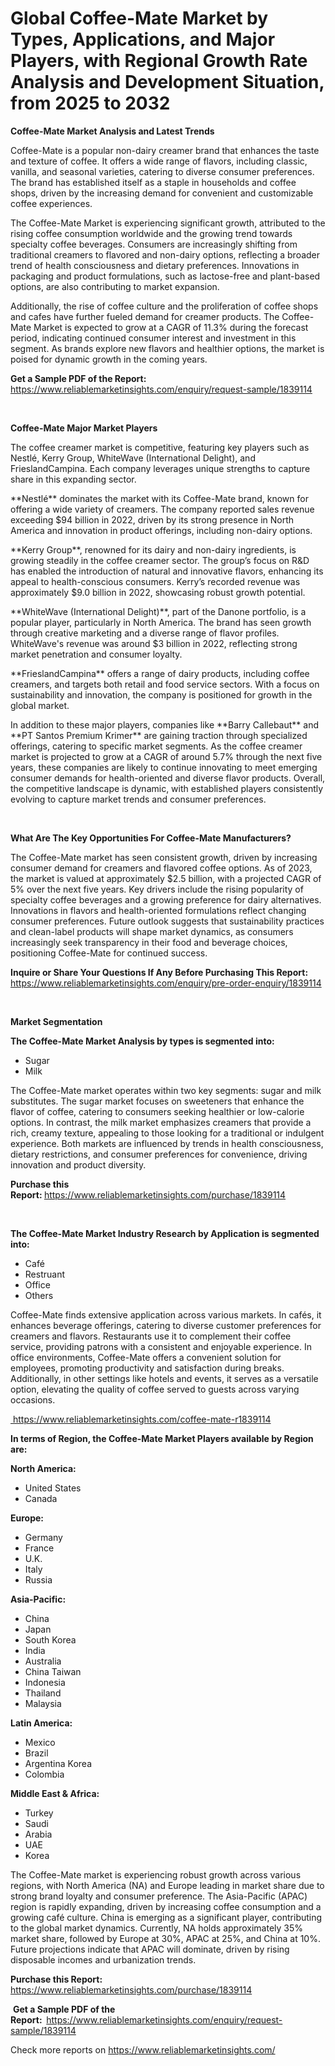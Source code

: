 <p><h1>Global Coffee-Mate Market by Types, Applications, and Major Players, with Regional Growth Rate Analysis and Development Situation, from 2025 to 2032</h1></p><p><strong>Coffee-Mate Market Analysis and Latest Trends</strong></p>
<p><p>Coffee-Mate is a popular non-dairy creamer brand that enhances the taste and texture of coffee. It offers a wide range of flavors, including classic, vanilla, and seasonal varieties, catering to diverse consumer preferences. The brand has established itself as a staple in households and coffee shops, driven by the increasing demand for convenient and customizable coffee experiences.</p><p>The Coffee-Mate Market is experiencing significant growth, attributed to the rising coffee consumption worldwide and the growing trend towards specialty coffee beverages. Consumers are increasingly shifting from traditional creamers to flavored and non-dairy options, reflecting a broader trend of health consciousness and dietary preferences. Innovations in packaging and product formulations, such as lactose-free and plant-based options, are also contributing to market expansion.</p><p>Additionally, the rise of coffee culture and the proliferation of coffee shops and cafes have further fueled demand for creamer products. The Coffee-Mate Market is expected to grow at a CAGR of 11.3% during the forecast period, indicating continued consumer interest and investment in this segment. As brands explore new flavors and healthier options, the market is poised for dynamic growth in the coming years.</p></p>
<p><strong>Get a Sample PDF of the Report:&nbsp;</strong> <a href="https://www.reliablemarketinsights.com/enquiry/request-sample/1839114?utm_campaign=3507&utm_medium=2&utm_source=Github&utm_content=ia&utm_term=07042025&utm_id=coffee-mate">https://www.reliablemarketinsights.com/enquiry/request-sample/1839114</a></p>
<p>&nbsp;</p>
<p><strong>Coffee-Mate Major Market Players</strong></p>
<p><p>The coffee creamer market is competitive, featuring key players such as Nestlé, Kerry Group, WhiteWave (International Delight), and FrieslandCampina. Each company leverages unique strengths to capture share in this expanding sector.</p><p>**Nestlé** dominates the market with its Coffee-Mate brand, known for offering a wide variety of creamers. The company reported sales revenue exceeding $94 billion in 2022, driven by its strong presence in North America and innovation in product offerings, including non-dairy options.</p><p>**Kerry Group**, renowned for its dairy and non-dairy ingredients, is growing steadily in the coffee creamer sector. The group’s focus on R&D has enabled the introduction of natural and innovative flavors, enhancing its appeal to health-conscious consumers. Kerry’s recorded revenue was approximately $9.0 billion in 2022, showcasing robust growth potential.</p><p>**WhiteWave (International Delight)**, part of the Danone portfolio, is a popular player, particularly in North America. The brand has seen growth through creative marketing and a diverse range of flavor profiles. WhiteWave's revenue was around $3 billion in 2022, reflecting strong market penetration and consumer loyalty.</p><p>**FrieslandCampina** offers a range of dairy products, including coffee creamers, and targets both retail and food service sectors. With a focus on sustainability and innovation, the company is positioned for growth in the global market.</p><p>In addition to these major players, companies like **Barry Callebaut** and **PT Santos Premium Krimer** are gaining traction through specialized offerings, catering to specific market segments. As the coffee creamer market is projected to grow at a CAGR of around 5.7% through the next five years, these companies are likely to continue innovating to meet emerging consumer demands for health-oriented and diverse flavor products. Overall, the competitive landscape is dynamic, with established players consistently evolving to capture market trends and consumer preferences.</p></p>
<p>&nbsp;</p>
<p><strong>What Are The Key Opportunities For Coffee-Mate Manufacturers?</strong></p>
<p><p>The Coffee-Mate market has seen consistent growth, driven by increasing consumer demand for creamers and flavored coffee options. As of 2023, the market is valued at approximately $2.5 billion, with a projected CAGR of 5% over the next five years. Key drivers include the rising popularity of specialty coffee beverages and a growing preference for dairy alternatives. Innovations in flavors and health-oriented formulations reflect changing consumer preferences. Future outlook suggests that sustainability practices and clean-label products will shape market dynamics, as consumers increasingly seek transparency in their food and beverage choices, positioning Coffee-Mate for continued success.</p></p>
<p><strong>Inquire or Share Your Questions If Any Before Purchasing This Report:</strong> <a href="https://www.reliablemarketinsights.com/enquiry/pre-order-enquiry/1839114?utm_campaign=3507&utm_medium=2&utm_source=Github&utm_content=ia&utm_term=07042025&utm_id=coffee-mate">https://www.reliablemarketinsights.com/enquiry/pre-order-enquiry/1839114</a></p>
<p>&nbsp;</p>
<p><strong>Market Segmentation</strong></p>
<p><strong>The Coffee-Mate Market Analysis by types is segmented into:</strong></p>
<p><ul><li>Sugar</li><li>Milk</li></ul></p>
<p><p>The Coffee-Mate market operates within two key segments: sugar and milk substitutes. The sugar market focuses on sweeteners that enhance the flavor of coffee, catering to consumers seeking healthier or low-calorie options. In contrast, the milk market emphasizes creamers that provide a rich, creamy texture, appealing to those looking for a traditional or indulgent experience. Both markets are influenced by trends in health consciousness, dietary restrictions, and consumer preferences for convenience, driving innovation and product diversity.</p></p>
<p><strong>Purchase this Report:&nbsp;</strong><a href="https://www.reliablemarketinsights.com/purchase/1839114?utm_campaign=3507&utm_medium=2&utm_source=Github&utm_content=ia&utm_term=07042025&utm_id=coffee-mate">https://www.reliablemarketinsights.com/purchase/1839114</a></p>
<p>&nbsp;</p>
<p><strong>The Coffee-Mate Market Industry Research by Application is segmented into:</strong></p>
<p><ul><li>Café</li><li>Restruant</li><li>Office</li><li>Others</li></ul></p>
<p><p>Coffee-Mate finds extensive application across various markets. In cafés, it enhances beverage offerings, catering to diverse customer preferences for creamers and flavors. Restaurants use it to complement their coffee service, providing patrons with a consistent and enjoyable experience. In office environments, Coffee-Mate offers a convenient solution for employees, promoting productivity and satisfaction during breaks. Additionally, in other settings like hotels and events, it serves as a versatile option, elevating the quality of coffee served to guests across varying occasions.</p></p>
<p><a href="https://www.reliablemarketinsights.com/coffee-mate-r1839114?utm_campaign=3507&utm_medium=2&utm_source=Github&utm_content=ia&utm_term=07042025&utm_id=coffee-mate">&nbsp;https://www.reliablemarketinsights.com/coffee-mate-r1839114</a></p>
<p><strong>In terms of Region, the Coffee-Mate Market Players available by Region are:</strong></p>
<p>
    <p> <strong> North America: </strong>
        <ul>
            <li>United States</li>
            <li>Canada</li>
        </ul>
        </p> 
    <p> <strong> Europe: </strong>
        <ul>
            <li>Germany</li>
            <li>France</li>
            <li>U.K.</li>
            <li>Italy</li>
            <li>Russia</li>
        </ul>
        </p> 
    <p> <strong> Asia-Pacific: </strong>
        <ul>
            <li>China</li>
            <li>Japan</li>
            <li>South Korea</li>
            <li>India</li>
            <li>Australia</li>
            <li>China Taiwan</li>
            <li>Indonesia</li>
            <li>Thailand</li>
            <li>Malaysia</li>
        </ul>
        </p> 
    <p> <strong> Latin America: </strong>
        <ul>
            <li>Mexico</li>
            <li>Brazil</li>
            <li>Argentina Korea</li>
            <li>Colombia</li>
        </ul>
        </p> 
    <p> <strong> Middle East & Africa: </strong>
        <ul>
            <li>Turkey</li>
            <li>Saudi</li>
            <li>Arabia</li>
            <li>UAE</li>
            <li>Korea</li>
        </ul>
    </p>
    </p>
<p><p>The Coffee-Mate market is experiencing robust growth across various regions, with North America (NA) and Europe leading in market share due to strong brand loyalty and consumer preference. The Asia-Pacific (APAC) region is rapidly expanding, driven by increasing coffee consumption and a growing café culture. China is emerging as a significant player, contributing to the global market dynamics. Currently, NA holds approximately 35% market share, followed by Europe at 30%, APAC at 25%, and China at 10%. Future projections indicate that APAC will dominate, driven by rising disposable incomes and urbanization trends.</p></p>
<p><strong>Purchase this Report: </strong><a href="https://www.reliablemarketinsights.com/purchase/1839114?utm_campaign=3507&utm_medium=2&utm_source=Github&utm_content=ia&utm_term=07042025&utm_id=coffee-mate">https://www.reliablemarketinsights.com/purchase/1839114</a></p>
<p>&nbsp;<strong>Get a Sample PDF of the Report:&nbsp;&nbsp;</strong><a href="https://www.reliablemarketinsights.com/enquiry/request-sample/1839114?utm_campaign=3507&utm_medium=2&utm_source=Github&utm_content=ia&utm_term=07042025&utm_id=coffee-mate">https://www.reliablemarketinsights.com/enquiry/request-sample/1839114</a></p>
<p><strong></strong></p>
<p>Check more reports on <a href="https://www.reliablemarketinsights.com/?utm_campaign=3507&utm_medium=2&utm_source=Github&utm_content=ia&utm_term=07042025&utm_id=coffee-mate">https://www.reliablemarketinsights.com/</a></p>